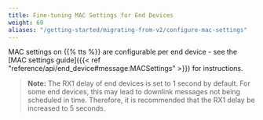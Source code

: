 ```yaml
---
title: Fine-tuning MAC Settings for End Devices
weight: 60
aliases: "/getting-started/migrating-from-v2/configure-mac-settings"
---
```


MAC settings on {{% tts %}} are configurable per end device - see the [MAC settings guide]({{< ref "reference/api/end_device#message:MACSettings" >}}) for instructions.

>**Note:** The RX1 delay of end devices is set to 1 second by default. For some end devices, this may lead to downlink messages not being scheduled in time. Therefore, it is recommended that the RX1 delay be increased to 5 seconds.

